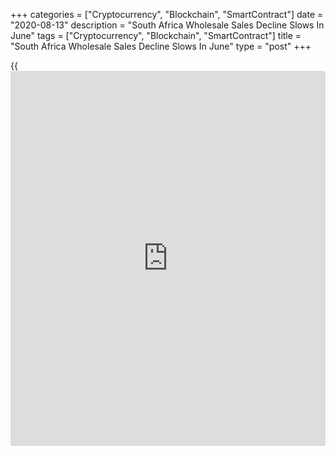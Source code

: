 +++
categories = ["Cryptocurrency", "Blockchain", "SmartContract"]
date = "2020-08-13"
description = "South Africa Wholesale Sales Decline Slows In June"
tags = ["Cryptocurrency", "Blockchain", "SmartContract"]
title = "South Africa Wholesale Sales Decline Slows In June"
type = "post"
+++

{{<iframe id="large-banner" src="https://www.bounty.group/#slide=1.0" width="100%" height="600" scrolling="no" style="border: 0px solid rgb(216, 221, 230); border-radius: 3px;">}}

South Africa's wholesale sales declined at a softer pace in June, data
from Statistics South Africa showed on Thursday.

Wholesale sales decreased an unadjusted 2.6 percent year-on-year in
June, following a 19.9 percent fall in May. This was the fourth
consecutive fall in sales.

The COVID-19 pandemic and lockdown [regulation](https://www.playgroundfx.com/blog/forex-broker-regulation/)s since March 27 have had
an extensive impact on economic activity, the statistical office said.

On a monthly basis, wholesale sales rose a seasonally adjusted 9.7
percent in June, after a 29.6 percent growth in May.

For the three months ended in June, wholesale sales fell 19.9 percent,
following a 17.6 percent decrease in the previous three months ended in
June.

For comments and feedback [contact](https://www.playgroundfx.com/contact/): editorial@rtt[news](https://www.letsplayfx.com/blog/forex-news-website/).com

[Economic News][1]

 **What parts of the world are seeing the best (and worst) economic
performances lately? Click[here][2] to check out our [Econ Scorecard][2]
and find out! See up-to-the-moment [ranking](https://www.playgroundfx.com/blog/crypto-exchange-ranking/)s for the best and worst
performers in [GDP][3], [unemployment rate][4], [inflation][5] and much
more.**

   1. www.rtt[news](https://www.letsplayfx.com/blog/forex-news-website/).com/Content/EconomicNews.aspx
   2. www.rtt[news](https://www.letsplayfx.com/blog/forex-news-website/).com/economic-scorecard/world-rank/PPI/highest-performance.aspx
   3. www.rtt[news](https://www.letsplayfx.com/blog/forex-news-website/).com/economic-scorecard/world-rank/GDP/highest-performance.aspx
   4. www.rtt[news](https://www.letsplayfx.com/blog/forex-news-website/).com/economic-scorecard/world-rank/unemployment-rate/lowest-performance.aspx
   5. www.rtt[news](https://www.letsplayfx.com/blog/forex-news-website/).com/economic-scorecard/world-rank/CPI/highest-performance.aspx